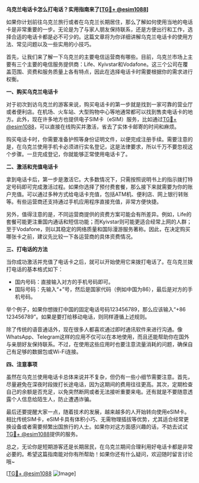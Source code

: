 **乌克兰电话卡怎么打电话？实用指南来了[[TG💪+ @esim1088](https://t.me/s/esim1088)]**

如果你计划前往乌克兰旅行或者在乌克兰长期居住，那么了解如何使用当地的电话卡是非常重要的一步。无论是为了与家人朋友保持联系，还是方便出行和工作，选择合适的电话卡都是必不可少的。这篇文章将为你详细讲解乌克兰电话卡的使用方法、常见问题以及一些实用的小技巧。

首先，让我们来了解一下乌克兰的主要电信运营商有哪些。目前，乌克兰市场上主要有三个主要的电信服务提供商：Life、Kyivstar和Vodafone。这三个公司在覆盖范围、资费和服务质量上各有特点，因此在选择电话卡时需要根据你的需求进行权衡。

**一、购买乌克兰电话卡**

对于初次到访乌克兰的游客来说，购买电话卡的第一步就是找到一家可靠的营业厅或者便利店。在机场、火车站、大型购物中心等地通常都可以找到售卖电话卡的地方。此外，现在许多地方也提供电子SIM卡（eSIM）服务，比如通过[TG💪+ @esim1088](https://t.me/s/esim1088)，可以直接在线购买并激活，省去了实体卡邮寄的时间和麻烦。

购买电话卡时，你需要准备护照等身份证明文件，以便完成注册手续。需要注意的是，在乌克兰使用手机卡必须进行实名登记，这是法律要求，所以千万不要忽视这个步骤。一旦完成登记，你就能够正常使用电话卡了。

**二、激活和充值电话卡**

拿到电话卡后，第一步是激活它。大多数情况下，只需按照说明书上的指示拨打特定号码即可完成激活过程。如果你选择了预付费套餐，那么接下来就需要为你的账户充值。可以通过多种方式给电话卡充值，包括ATM机、便利店、网上银行转账等。有些运营商还支持通过手机应用程序直接充值，非常方便快捷。

另外，值得注意的是，不同运营商提供的资费方案可能会有所差异。例如，Life的套餐可能更注重国内通话和短信功能；而Kyivstar则可能更适合经常上网的人群；至于Vodafone，则以其稳定的网络质量和国际漫游服务著称。因此，在决定购买哪张卡之前，建议先比较一下各运营商的具体资费情况。

**三、打电话的方法**

当你成功激活并充值了电话卡之后，就可以开始使用它来拨打电话了。在乌克兰拨打电话的基本格式如下：

- 国内号码：直接输入对方的手机号码即可。
- 国际号码：先输入“+”号，然后是国家代码（例如中国为86），最后是对方的手机号码。

举个例子，如果你想拨打中国的固定电话号码123456789，那么应该输入“+86 123456789”。如果是要打给移动电话，则同样遵循上述规则。

除了传统的语音通话外，现在很多人都喜欢通过即时通讯软件来进行沟通。像WhatsApp、Telegram这样的应用不仅可以在本地使用，而且还能帮助你在国外与亲朋好友保持联系。不过，在使用这些应用时也要注意流量消耗的问题，确保自己有足够的数据包或Wi-Fi连接。

**四、注意事项**

虽然在乌克兰使用电话卡总体来说并不复杂，但仍有一些小细节需要注意。首先，尽量避免在深夜时段拨打长途电话，因为这期间的费用往往更高。其次，定期检查自己的余额是否充足，以免突然断网或者无法接听重要来电。还有就是不要随意透露个人信息给陌生人，防止遭遇诈骗。

最后还要提醒大家一点，随着技术的发展，越来越多的人开始转向使用eSIM卡。相比传统SIM卡，eSIM卡具有体积小巧、无需物理插拔等优势，尤其适合经常更换设备或者需要频繁出国旅行的人士。如果你对这方面感兴趣的话，不妨去试试[TG💪+ @esim1088](https://t.me/s/esim1088)提供的服务。

总之，无论你是短期游客还是长期居民，在乌克兰期间合理利用好电话卡都是非常必要的。希望这篇指南能对你有所帮助！如果你还有什么疑问，欢迎随时留言讨论哦~

[[TG💪+ @esim1088](https://t.me/s/esim1088) ![Image](https://i.postimg.cc/4NQfJmqS/Snipaste-2025-05-13-00-14-12.png)]